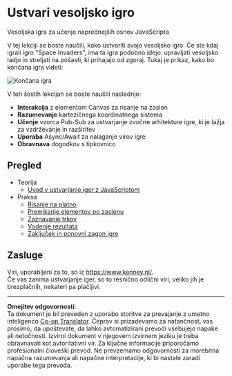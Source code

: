 <!--
CO_OP_TRANSLATOR_METADATA:
{
  "original_hash": "c40a698395ee5102715f7880bba3f2e7",
  "translation_date": "2025-08-27T22:25:32+00:00",
  "source_file": "6-space-game/README.md",
  "language_code": "sl"
}
-->
# Ustvari vesoljsko igro

Vesoljska igra za učenje naprednejših osnov JavaScripta

V tej lekciji se boste naučili, kako ustvariti svojo vesoljsko igro. Če ste kdaj igrali igro "Space Invaders", ima ta igra podobno idejo: upravljati vesoljsko ladjo in streljati na pošasti, ki prihajajo od zgoraj. Tukaj je prikaz, kako bo končana igra videti:

![Končana igra](../../../6-space-game/images/pewpew.gif)

V teh šestih lekcijah se boste naučili naslednje:

- **Interakcija** z elementom Canvas za risanje na zaslon
- **Razumevanje** kartezičnega koordinatnega sistema
- **Učenje** vzorca Pub-Sub za ustvarjanje zvočne arhitekture igre, ki je lažja za vzdrževanje in razširitev
- **Uporaba** Async/Await za nalaganje virov igre
- **Obravnava** dogodkov s tipkovnico

## Pregled

- Teorija
   - [Uvod v ustvarjanje iger z JavaScriptom](1-introduction/README.md)
- Praksa
   - [Risanje na platno](2-drawing-to-canvas/README.md)
   - [Premikanje elementov po zaslonu](3-moving-elements-around/README.md)
   - [Zaznavanje trkov](4-collision-detection/README.md)
   - [Vodenje rezultata](5-keeping-score/README.md)
   - [Zaključek in ponovni zagon igre](6-end-condition/README.md)

## Zasluge

Viri, uporabljeni za to, so iz https://www.kenney.nl/.  
Če vas zanima ustvarjanje iger, so to resnično odlični viri, veliko jih je brezplačnih, nekateri pa plačljivi.

---

**Omejitev odgovornosti**:  
Ta dokument je bil preveden z uporabo storitve za prevajanje z umetno inteligenco [Co-op Translator](https://github.com/Azure/co-op-translator). Čeprav si prizadevamo za natančnost, vas prosimo, da upoštevate, da lahko avtomatizirani prevodi vsebujejo napake ali netočnosti. Izvirni dokument v njegovem izvirnem jeziku je treba obravnavati kot avtoritativni vir. Za ključne informacije priporočamo profesionalni človeški prevod. Ne prevzemamo odgovornosti za morebitna napačna razumevanja ali napačne interpretacije, ki bi nastale zaradi uporabe tega prevoda.